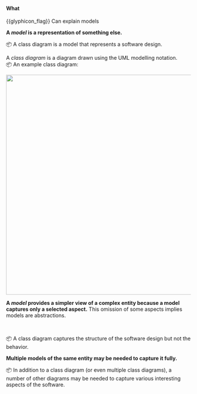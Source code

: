 <div id="title">

#### What

</div>

<span id="prereqs"></span>

<span id="outcomes">{{glyphicon_flag}} Can explain models</span>

<div id="body">

**A _model_ is a representation of something else.** 

<tip-box> 

:package: A <trigger trigger="click" for="modal:modellingIntro-classDiagram">class diagram</trigger> is a model that represents a software design.

<!-- TODO: give non-software examples -->

</tip-box>

<modal large title="Class diagrams" id="modal:modellingIntro-classDiagram">

A _class diagram_ is a diagram drawn using the UML modelling notation.<br>
:package: An example class diagram:<br>
  
<img src="{{baseUrl}}/uml/classDiagrams/introduction/what/images/classDiagramExample1.png" width="600" />

</modal>

**A _model_ provides a simpler view of a complex entity because a model captures only a selected aspect.** This omission of some aspects implies models are <trigger trigger="click" for="modal:modellingIntro-abstraction">abstractions</trigger>.

<modal large title="%%Textbook »%%" id="modal:modellingIntro-abstraction">
  <include src="../../../../book/designFundamentals/abstraction/what/unit-inElsewhere-asFlat.md" boilerplate/>
</modal>

<tip-box> 

:package: A class diagram captures the structure of the software design but not the behavior.

</tip-box>

**Multiple models of the same entity may be needed to capture it fully.** 

<tip-box> 

:package: In addition to a class diagram (or even multiple class diagrams), a number of other diagrams may be needed to capture various interesting aspects of the software.

</tip-box>

</div>

<div id="extras">
</div>